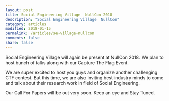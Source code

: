 ```yaml
---
layout: post
title: Social Engineering Village  NullCon 2018
description: "Social Engineering Village  NullCon"
category: articles
modified: 2018-01-15
permalink: /articles/se-village-nullcon
comments: false
share: false
---
```


Social Engineering Village will again be present at NullCon 2018. We plan to host bunch of talks along with our Capture The Flag Event. 

We are super excited to host you guys and organize another challenging CTF contest. But this time, we are also inviting best industry minds to come and talk about their research work in field of Social Engineering. 

Our Call For Papers will be out very soon. Keep an eye and Stay Tuned.
